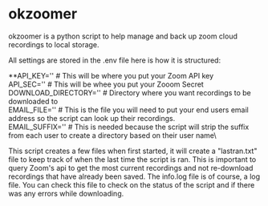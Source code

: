 # okzoomer
okzoomer is a python script to help manage and back up zoom cloud recordings to local storage.

All settings are stored in the .env file here is how it is structured:


**API_KEY='' # This will be where you put your Zoom API key\
API_SEC='' # This will be whee you put your Zooom Secret\
DOWNLOAD_DIRECTORY='' # Directory where you want recordings to be downloaded to\
EMAIL_FILE='' # This is the file you will need to put your end users email address so the script can look up their recordings.\
EMAIL_SUFFIX='' # This is needed because the script will strip the suffix from each user to create a directory based on their user name\

This script creates a few files when first started, it will create a "lastran.txt" file to keep track of when the last time the script is ran. This is important to query Zoom's api to get the most current recordings and not re-download recordings that have already been saved. The info.log file is of course, a log file. You can check this file to check on the status of the script and if there was any errors while downloading.

